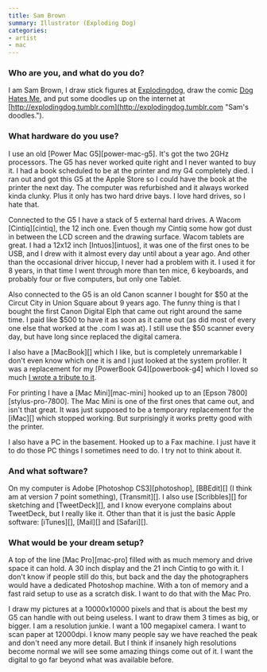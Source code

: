 ```yaml
---
title: Sam Brown
summary: Illustrator (Exploding Dog)
categories:
- artist
- mac
---
```


### Who are you, and what do you do?

I am Sam Brown, I draw stick figures at [Explodingdog](http://www.explodingdog.com/ "Sam's stick figures."), draw the comic [Dog Hates Me](http://www.doghatesme.com "Sam's comic."), and put some doodles up on the internet at [http://explodingdog.tumblr.com](http://explodingdog.tumblr.com "Sam's doodles.").

### What hardware do you use?

I use an old [Power Mac G5][power-mac-g5]. It's got the two 2GHz processors. The G5 has never worked quite right and I never wanted to buy it. I had a book scheduled to be at the printer and my G4 completely died. I ran out and got this G5 at the Apple Store so I could have the book at the printer the next day. The computer was refurbished and it always worked kinda clunky. Plus it only has two hard drive bays. I love hard drives, so I hate that. 

Connected to the G5 I have a stack of 5 external hard drives. A Wacom [Cintiq][cintiq], the 12 inch one. Even though my Cintiq some how got dust in between the LCD screen and the drawing surface. Wacom tablets are great. I had a 12x12 inch [Intuos][intuos], it was one of the first ones to be USB, and I drew with it almost every day until about a year ago. And other than the occasional driver hiccup, I never had a problem with it. I used it for 8 years, in that time I went through more than ten mice, 6 keyboards, and probably four or five computers, but only one Tablet.

Also connected to the G5 is an old Canon scanner I bought for $50 at the Circut City in Union Square about 9 years ago. The funny thing is that I bought the first Canon Digital Elph that came out right around the same time. I paid like $500 to have it as soon as it came out (as did most of every one else that worked at the .com I was at). I still use the $50 scanner every day, but have long since replaced the digital camera.

I also have a [MacBook][] which I like, but is completely unremarkable I don't even know which one it is and I just looked at the system profiler. It was a replacement for my [PowerBook G4][powerbook-g4] which I loved so much [I wrote a tribute to it](http://www.explodingdog.com/powerbookg4/ "Sam's tribute to his Powerbook.").

For printing I have a [Mac Mini][mac-mini] hooked up to an [Epson 7800][stylus-pro-7800]. The Mac Mini is one of the first ones that came out, and isn't that great. It was just supposed to be a temporary replacement for the [iMac][] which stopped working. But surprisingly it works pretty good with the printer.

I also have a PC in the basement. Hooked up to a Fax machine. I just have it to do those PC things I sometimes need to do. I try not to think about it.

### And what software?

On my computer is Adobe [Photoshop CS3][photoshop], [BBEdit][] (I think am at version 7 point something), [Transmit][]. I also use [Scribbles][] for sketching and [TweetDeck][], and I know everyone complains about TweetDeck, but I really like it. Other than that it is just the basic Apple software: [iTunes][], [Mail][] and [Safari][].

### What would be your dream setup?

A top of the line [Mac Pro][mac-pro] filled with as much memory and drive space it can hold. A 30 inch display and the 21 inch Cintiq to go with it. I don't know if people still do this, but back and the day the photographers would have a dedicated Photoshop machine. With a ton of memory and a fast raid setup to use as a scratch disk. I want to do that with the Mac Pro.

I draw my pictures at a 10000x10000 pixels and that is about the best my G5 can handle with out being useless. I want to draw them 3 times as big, or bigger. I am a resolution junkie. I want a 100 megapixel camera. I want to scan paper at 12000dpi. I know many people say we have reached the peak and don't need any more detail. But I think if insanely high resolutions become normal we will see some amazing things come out of it. I want the digital to go far beyond what was available before.